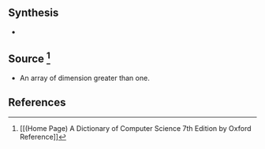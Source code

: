 ## Synthesis
- 
## Source [^1]
- An array of dimension greater than one.
## References

[^1]: [[(Home Page) A Dictionary of Computer Science 7th Edition by Oxford Reference]]